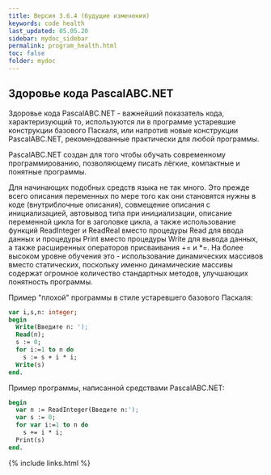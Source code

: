 ```yaml
---
title: Версия 3.6.4 (будущие изменения)
keywords: code health
last_updated: 05.05.20
sidebar: mydoc_sidebar
permalink: program_health.html
toс: false
folder: mydoc
---
```


## Здоровье кода PascalABC.NET

Здоровье кода PascalABC.NET - важнейший показатель кода, характеризующий то, используются ли в программе устаревшие конструкции базового Паскаля, или напротив новые конструкции PascalABC.NET, рекомендованные практически для любой программы.

PascalABC.NET создан для того чтобы обучать современному программированию, позволяющему писать лёгкие, компактные и понятные программы. 

Для начинающих подобных средств языка не так много. Это прежде всего описания переменных по мере того как они становятся нужны в коде (внутриблочные описания), 
совмещение описания с инициализацией, автовывод типа при инициализации, описание переменной цикла for в заголовке цикла, а также использование функций ReadInteger и ReadReal вместо процедуры Read для ввода данных и процедуры Print вместо процедуры Write для вывода данных, а также расширенных операторов присваивания += и *=. На более высоком уровне обучения это - использование динамических массивов вместо статических, поскольку именно динамические массивы содержат огромное количество стандартных методов, улучшающих понятность программы.

Пример "плохой" программы в стиле устаревшего базового Паскаля:

```pascal
var i,s,n: integer;
begin
  Write(Введите n: ');
  Read(n);
  s := 0;
  for i:=1 to n do
    s := s + i * i;
  Write(s)  
end.  
```

Пример программы, написанной средствами PascalABC.NET:

```pascal
begin
  var n := ReadInteger(Введите n:');
  var s := 0;
  for var i:=1 to n do
    s += i * i;
  Print(s)  
end.  
```


{% include links.html %}

